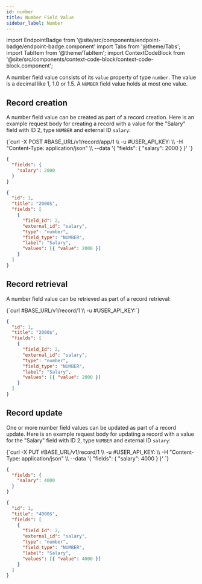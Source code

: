 ```yaml
---
id: number
title: Number Field Value
sidebar_label: Number
---
```


import EndpointBadge from '@site/src/components/endpoint-badge/endpoint-badge.component'
import Tabs from '@theme/Tabs';
import TabItem from '@theme/TabItem';
import ContextCodeBlock from '@site/src/components/context-code-block/context-code-block.component';

A number field value consists of its `value` property of type `number`. The value is a decimal like 1, 1.0 or 1.5. A `NUMBER` field value holds at most one value.

## Record creation

<EndpointBadge method="POST" url="https://api.tapeapp.com/v1/record/app/{app_id}" />

A number field value can be created as part of a record creation. Here is an example request body for creating a record with a value for the "Salary" field with ID 2, type `NUMBER` and external ID `salary`:

<Tabs defaultValue="curl">

<TabItem value="curl" label="cURL">
<ContextCodeBlock language="shell" title='➡️      Request'>
{`curl -X POST #BASE_URL/v1/record/app/1  \\
  -u #USER_API_KEY: \\
  -H "Content-Type: application/json" \\
  --data '{
    "fields": {
      "salary": 2000
    }
  }' 
`}
</ContextCodeBlock>
</TabItem>

<TabItem value="json" label="JSON">

```json title="➡️      Request">
{
  "fields": {
    "salary": 2000
  }
}
```

</TabItem>
</Tabs>

```json title="⬅️      Response"
{
  "id": 1,
  "title": "2000$",
  "fields": [
    {
      "field_Id": 2,
      "external_id": "salary",
      "type": "number",
      "field_type": "NUMBER",
      "label": "Salary",
      "values": [{ "value": 2000 }]
    }
  ]
}
```

## Record retrieval

<EndpointBadge method="GET" url="https://api.tapeapp.com/v1/record/{record_id}" />

A number field value can be retrieved as part of a record retrieval:

<ContextCodeBlock language="shell" title='➡️      Request'>
{`curl #BASE_URL/v1/record/1 \\
  -u #USER_API_KEY:`}
</ContextCodeBlock>

```json title='⬅️      Response'
{
  "id": 1,
  "title": "2000$",
  "fields": [
    {
      "field_Id": 2,
      "external_id": "salary",
      "type": "number",
      "field_type": "NUMBER",
      "label": "Salary",
      "values": [{ "value": 2000 }]
    }
  ]
}
```

## Record update

<EndpointBadge method="PUT" url="https://api.tapeapp.com/v1/record/{record_id}" />

One or more number field values can be updated as part of a record update. Here is an example request body for updating a record with a value for the "Salary" field with ID 2, type `NUMBER` and external ID `salary`:

<Tabs defaultValue="curl">

<TabItem value="curl" label="cURL">
<ContextCodeBlock language="shell" title='➡️      Request'>
{`curl -X PUT #BASE_URL/v1/record/1  \\
  -u #USER_API_KEY: \\
  -H "Content-Type: application/json" \\
  --data '{
    "fields": {
      "salary": 4000
    }
  }' 
`}
</ContextCodeBlock>
</TabItem>

<TabItem value="json" label="JSON">

```json title="➡️      Request">
{
  "fields": {
    "salary": 4000
  }
}
```

</TabItem>
</Tabs>

```json title="⬅️      Response"
{
  "id": 1,
  "title": "4000$",
  "fields": [
    {
      "field_Id": 2,
      "external_id": "salary",
      "type": "number",
      "field_type": "NUMBER",
      "label": "Salary",
      "values": [{ "value": 4000 }]
    }
  ]
}
```
